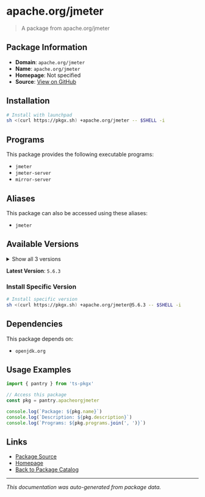 # apache.org/jmeter

> A package from apache.org/jmeter

## Package Information

- **Domain**: `apache.org/jmeter`
- **Name**: `apache.org/jmeter`
- **Homepage**: Not specified
- **Source**: [View on GitHub](https://github.com/pkgxdev/pantry/tree/main/projects/apache.org/jmeter/package.yml)

## Installation

```bash
# Install with launchpad
sh <(curl https://pkgx.sh) +apache.org/jmeter -- $SHELL -i
```

## Programs

This package provides the following executable programs:

- `jmeter`
- `jmeter-server`
- `mirror-server`

## Aliases

This package can also be accessed using these aliases:

- `jmeter`

## Available Versions

<details>
<summary>Show all 3 versions</summary>

- `5.6.3`, `5.6.2`, `5.6.1`

</details>

**Latest Version**: `5.6.3`

### Install Specific Version

```bash
# Install specific version
sh <(curl https://pkgx.sh) +apache.org/jmeter@5.6.3 -- $SHELL -i
```

## Dependencies

This package depends on:

- `openjdk.org`

## Usage Examples

```typescript
import { pantry } from 'ts-pkgx'

// Access this package
const pkg = pantry.apacheorgjmeter

console.log(`Package: ${pkg.name}`)
console.log(`Description: ${pkg.description}`)
console.log(`Programs: ${pkg.programs.join(', ')}`)
```

## Links

- [Package Source](https://github.com/pkgxdev/pantry/tree/main/projects/apache.org/jmeter/package.yml)
- [Homepage](#)
- [Back to Package Catalog](../package-catalog.md)

---

*This documentation was auto-generated from package data.*

